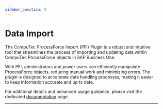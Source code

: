 ```yaml
---
sidebar_position: 9
---
```


# Data Import

The CompuTec ProcessForce Import (PFI) Plugin is a robust and intuitive tool that streamlines the process of importing and updating data within CompuTec ProcessForce objects in SAP Business One.

With PFI, administrators and power users can efficiently manipulate ProcessForce objects, reducing manual work and minimizing errors. The plugin is designed to accelerate data handling processes, making it easier to keep information accurate and up to date.

For additional details and advanced usage guidance, please visit the dedicated [documentation](https://learn.computec.one/docs/appengine/plugins-user-guide/pfi/) page.

---

